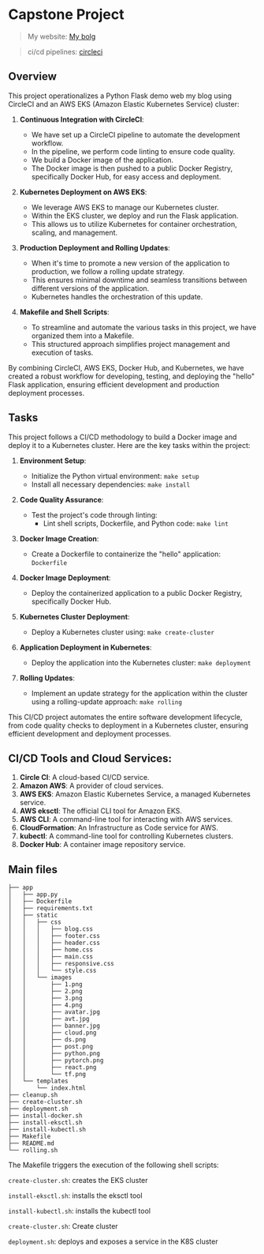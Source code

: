 # Capstone Project

>My website: [My bolg](http://a0e261223ad424cf5ab2cb53e65678dc-583336072.us-west-2.elb.amazonaws.com/)

>ci/cd pipelines: [circleci](https://app.circleci.com/pipelines/github/nvnhann/devoops-capstone/3/workflows/8fac6f73-8d50-45e7-88c8-1af72a43c703/jobs/3)

## Overview

This project operationalizes a Python Flask demo web my blog using CircleCI and an AWS EKS (Amazon Elastic Kubernetes Service) cluster:

1. **Continuous Integration with CircleCI**:
   - We have set up a CircleCI pipeline to automate the development workflow.
   - In the pipeline, we perform code linting to ensure code quality.
   - We build a Docker image of the application.
   - The Docker image is then pushed to a public Docker Registry, specifically Docker Hub, for easy access and deployment.

2. **Kubernetes Deployment on AWS EKS**:
   - We leverage AWS EKS to manage our Kubernetes cluster.
   - Within the EKS cluster, we deploy and run the Flask application.
   - This allows us to utilize Kubernetes for container orchestration, scaling, and management.

3. **Production Deployment and Rolling Updates**:
   - When it's time to promote a new version of the application to production, we follow a rolling update strategy.
   - This ensures minimal downtime and seamless transitions between different versions of the application.
   - Kubernetes handles the orchestration of this update.

4. **Makefile and Shell Scripts**:
   - To streamline and automate the various tasks in this project, we have organized them into a Makefile.
   - This structured approach simplifies project management and execution of tasks.

By combining CircleCI, AWS EKS, Docker Hub, and Kubernetes, we have created a robust workflow for developing, testing, and deploying the "hello" Flask application, ensuring efficient development and production deployment processes.

## Tasks

This project follows a CI/CD methodology to build a Docker image and deploy it to a Kubernetes cluster. Here are the key tasks within the project:

1. **Environment Setup**:
   - Initialize the Python virtual environment: `make setup`
   - Install all necessary dependencies: `make install`

2. **Code Quality Assurance**:
   - Test the project's code through linting:
     - Lint shell scripts, Dockerfile, and Python code: `make lint`

3. **Docker Image Creation**:
   - Create a Dockerfile to containerize the "hello" application: `Dockerfile`

4. **Docker Image Deployment**:
   - Deploy the containerized application to a public Docker Registry, specifically Docker Hub.

5. **Kubernetes Cluster Deployment**:
   - Deploy a Kubernetes cluster using: `make create-cluster`

6. **Application Deployment in Kubernetes**:
   - Deploy the application into the Kubernetes cluster: `make deployment`

7. **Rolling Updates**:
   - Implement an update strategy for the application within the cluster using a rolling-update approach: `make rolling`


This CI/CD project automates the entire software development lifecycle, from code quality checks to deployment in a Kubernetes cluster, ensuring efficient development and deployment processes.

## CI/CD Tools and Cloud Services:

1. **Circle CI**: A cloud-based CI/CD service.
2. **Amazon AWS**: A provider of cloud services.
3. **AWS EKS**: Amazon Elastic Kubernetes Service, a managed Kubernetes service.
4. **AWS eksctl**: The official CLI tool for Amazon EKS.
5. **AWS CLI**: A command-line tool for interacting with AWS services.
6. **CloudFormation**: An Infrastructure as Code service for AWS.
7. **kubectl**: A command-line tool for controlling Kubernetes clusters.
8. **Docker Hub**: A container image repository service.

## Main files

```shell
├── app
│   ├── app.py
│   ├── Dockerfile
│   ├── requirements.txt
│   ├── static
│   │   ├── css
│   │   │   ├── blog.css
│   │   │   ├── footer.css
│   │   │   ├── header.css
│   │   │   ├── home.css
│   │   │   ├── main.css
│   │   │   ├── responsive.css
│   │   │   └── style.css
│   │   └── images
│   │       ├── 1.png
│   │       ├── 2.png
│   │       ├── 3.png
│   │       ├── 4.png
│   │       ├── avatar.jpg
│   │       ├── avt.jpg
│   │       ├── banner.jpg
│   │       ├── cloud.png
│   │       ├── ds.png
│   │       ├── post.png
│   │       ├── python.png
│   │       ├── pytorch.png
│   │       ├── react.png
│   │       └── tf.png
│   └── templates
│       └── index.html
├── cleanup.sh
├── create-cluster.sh
├── deployment.sh
├── install-docker.sh
├── install-eksctl.sh
├── install-kubectl.sh
├── Makefile
├── README.md
└── rolling.sh
```

The Makefile triggers the execution of the following shell scripts:

```create-cluster.sh```: creates the EKS cluster

```install-eksctl.sh```: installs the eksctl tool

```install-kubectl.sh```: installs the kubectl tool

```create-cluster.sh```: Create cluster

```deployment.sh```: deploys and exposes a service in the K8S cluster